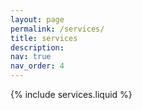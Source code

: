 ```yaml
---
layout: page
permalink: /services/
title: services
description: 
nav: true
nav_order: 4
---
```


{% include services.liquid %}

